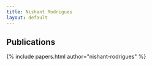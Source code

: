 ```yaml
---
title: Nishant Rodrigues
layout: default
---
```


## Publications

{% include papers.html author="nishant-rodrigues" %}
